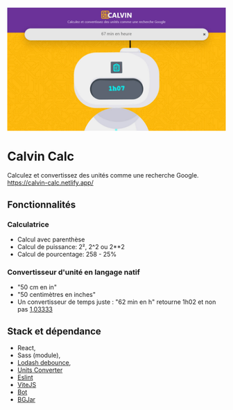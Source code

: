 !["Démonstration de l'interface de Calvin Calc"](public/medias/img/calvin-banner.jpg)
# Calvin Calc
Calculez et convertissez des unités comme une recherche Google.
https://calvin-calc.netlify.app/

## Fonctionnalités
### Calculatrice
- Calcul avec parenthèse
- Calcul de puissance: 2², 2^2 ou 2**2
- Calcul de pourcentage: 258 - 25%

### Convertisseur d'unité en langage natif
- "50 cm en in"
- "50 centimètres en inches"
- Un convertisseur de temps juste : "62 min en h" retourne 1h02 et non pas [1,03333](https://www.google.com/search?q=62minute+en+heure)

## Stack et dépendance
- React,
- Sass (module),
- [Lodash debounce](https://lodash.com/docs/4.17.15#debounce),
- [Units Converter](https://www.npmjs.com/package/units-converter)
- [Eslint](https://eslint.org/)
- [ViteJS](https://vitejs.dev/)
- [Bot](https://www.freepik.com/premium-vector/smart-chat-bot-technology-illustration-robot-virtual-assistance-artificial-intelligence-cartoon-flat-illustration_7741471.htm)
- [BGJar](https://bgjar.com/)

